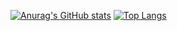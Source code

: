 [![Anurag's GitHub stats](https://github-readme-stats.vercel.app/api?username=amirhossein-alizad&theme=gotham&hide=prs&count_private=true&show_icons=true&include_all_commits=true)](https://github.com/anuraghazra/github-readme-stats) 
[![Top Langs](https://github-readme-stats.vercel.app/api/top-langs/?username=amirhossein-alizad&layout=compact&langs_count=9&hide=css,html,jupyter%20notebook,tex&theme=gotham)](https://github.com/anuraghazra/github-readme-stats)
